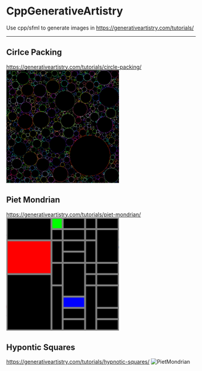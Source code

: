 # CppGenerativeArtistry
Use cpp/sfml to generate images in https://generativeartistry.com/tutorials/  

---  

## Cirlce Packing
https://generativeartistry.com/tutorials/circle-packing/  
<img alt="CirclePacking" src="https://github.com/Harpsichord1207/CppGenerativeArtistry/blob/master/CirclePacking/image.png" width="300" height="300">


## Piet Mondrian
https://generativeartistry.com/tutorials/piet-mondrian/  
<img alt="PietMondrian" src="https://github.com/Harpsichord1207/CppGenerativeArtistry/blob/master/PietMondrian/image.png" width="300" height="300">

## Hypontic Squares
https://generativeartistry.com/tutorials/hypnotic-squares/
<img alt="PietMondrian" src="https://github.com/Harpsichord1207/CppGenerativeArtistry/blob/master/HyponticSquares/image.png" width="300" height="300">
